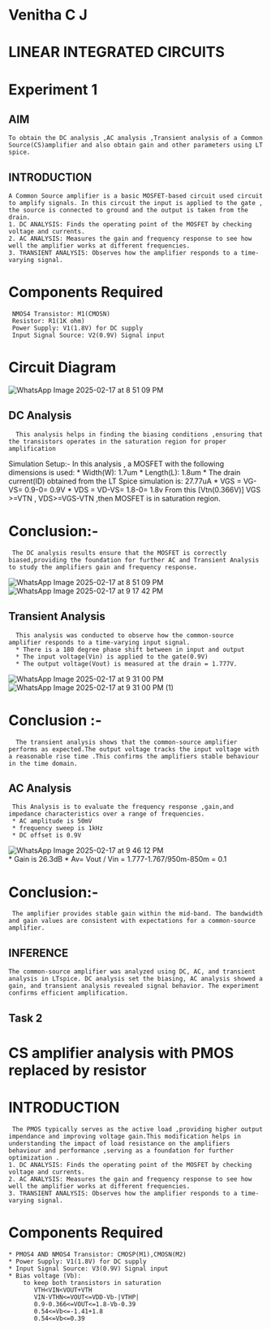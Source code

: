 # Venitha C J
# LINEAR INTEGRATED CIRCUITS
# Experiment 1
## AIM
    To obtain the DC analysis ,AC analysis ,Transient analysis of a Common Source(CS)amplifier and also obtain gain and other parameters using LT spice.
## INTRODUCTION 
    A Common Source amplifier is a basic MOSFET-based circuit used circuit to amplify signals. In this circuit the input is applied to the gate , the source is connected to ground and the output is taken from the drain.
    1. DC ANALYSIS: Finds the operating point of the MOSFET by checking voltage and currents.
    2. AC ANALYSIS: Measures the gain and frequency response to see how well the amplifier works at different frequencies.
    3. TRANSIENT ANALYSIS: Observes how the amplifier responds to a time-varying signal.
# Components Required
     NMOS4 Transistor: M1(CMOSN)
     Resistor: R1(1K ohm)
     Power Supply: V1(1.8V) for DC supply
     Input Signal Source: V2(0.9V) Signal input
# Circuit Diagram
![WhatsApp Image 2025-02-17 at 8 51 09 PM](https://github.com/user-attachments/assets/9467633c-ef24-4429-82ab-8cf156cc963e)

## DC Analysis
      This analysis helps in finding the biasing conditions ,ensuring that the transistors operates in the saturation region for proper amplification 
Simulation Setup:-
    In this analysis , a MOSFET with the following dimensions is used:
       * Width(W): 1.7um
       * Length(L): 1.8um
       * The drain current(ID) obtained from the LT Spice simulation is: 27.77uA
       * VGS = VG-VS= 0.9-0= 0.9V
       * VDS = VD-VS= 1.8-0= 1.8v
From this [Vtn(0.366V)] VGS >=VTN , VDS>=VGS-VTN ,then MOSFET is in saturation region.
# Conclusion:-
     The DC analysis results ensure that the MOSFET is correctly biased,providing the foundation for further AC and Transient Analysis to study the amplifiers gain and frequency response.
![WhatsApp Image 2025-02-17 at 8 51 09 PM](https://github.com/user-attachments/assets/bff711a4-1d3b-4a29-8414-af5f54c8f936)
![WhatsApp Image 2025-02-17 at 9 17 42 PM](https://github.com/user-attachments/assets/3f339970-27b3-46d1-8d4e-c48c142685eb)

## Transient Analysis
      This analysis was conducted to observe how the common-source amplifier responds to a time-varying input signal.
      * There is a 180 degree phase shift between in input and output 
      * The input voltage(Vin) is applied to the gate(0.9V) 
      * The output voltage(Vout) is measured at the drain = 1.777V.
![WhatsApp Image 2025-02-17 at 9 31 00 PM](https://github.com/user-attachments/assets/27e1e56f-6a76-4c00-a28a-a9510946481a)
![WhatsApp Image 2025-02-17 at 9 31 00 PM (1)](https://github.com/user-attachments/assets/e5c1d8da-4af8-47a8-87ab-a3cf33f20b71)
# Conclusion :-
      The transient analysis shows that the common-source amplifier performs as expected.The output voltage tracks the input voltage with a reasonable rise time .This confirms the amplifiers stable behaviour in the time domain.

## AC Analysis
     This Analysis is to evaluate the frequency response ,gain,and impedance characteristics over a range of frequencies.
     * AC amplitude is 50mV
     * frequency sweep is 1kHz
     * DC offset is 0.9V
![WhatsApp Image 2025-02-17 at 9 46 12 PM](https://github.com/user-attachments/assets/df47ed7f-f8a4-48ae-b97d-a9e932b3bd55)   
     * Gain is 26.3dB 
     * Av= Vout / Vin = 1.777-1.767/950m-850m = 0.1
# Conclusion:-
     The amplifier provides stable gain within the mid-band. The bandwidth and gain values are consistent with expectations for a common-source amplifier.

## INFERENCE
    The common-source amplifier was analyzed using DC, AC, and transient analysis in LTspice. DC analysis set the biasing, AC analysis showed a  gain, and transient analysis revealed signal behavior. The experiment confirms efficient amplification.


## Task 2 
# CS amplifier analysis with PMOS replaced by resistor
# INTRODUCTION
     The PMOS typically serves as the active load ,providing higher output impendance and improving voltage gain.This modification helps in understanding the impact of load resistance on the amplifiers behaviour and performance ,serving as a foundation for further optimization .
    1. DC ANALYSIS: Finds the operating point of the MOSFET by checking voltage and currents.
    2. AC ANALYSIS: Measures the gain and frequency response to see how well the amplifier works at different frequencies.
    3. TRANSIENT ANALYSIS: Observes how the amplifier responds to a time-varying signal.
# Components Required
    * PMOS4 AND NMOS4 Transistor: CMOSP(M1),CMOSN(M2)
    * Power Supply: V1(1.8V) for DC supply
    * Input Signal Source: V3(0.9V) Signal input
    * Bias voltage (Vb):
        to keep both transistors in saturation
           VTH<VIN<VOUT+VTH
           VIN-VTHN<=VOUT<=VDD-Vb-|VTHP|
           0.9-0.366<=VOUT<=1.8-Vb-0.39
           0.54<=Vb<=-1.41+1.8
           0.54<=Vb<=0.39
           
           


  




  




    
